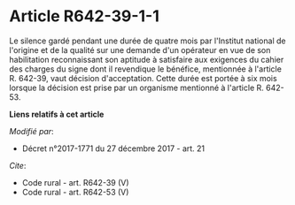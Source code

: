 # Article R642-39-1-1

Le silence gardé pendant une durée de quatre mois par l'Institut national de l'origine et de la qualité sur une demande d'un
opérateur en vue de son habilitation reconnaissant son aptitude à satisfaire aux exigences du cahier des charges du signe
dont il revendique le bénéfice, mentionnée à l'article R. 642-39, vaut décision d'acceptation. Cette durée est portée à six
mois lorsque la décision est prise par un organisme mentionné à l'article R. 642-53.

**Liens relatifs à cet article**

_Modifié par_:

  - Décret n°2017-1771 du 27 décembre 2017 - art. 21

_Cite_:

  - Code rural - art. R642-39 (V)
  - Code rural - art. R642-53 (V)
